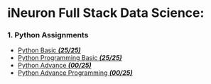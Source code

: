 # iNeuron Full Stack Data Science:

### 1. Python Assignments
- [Python Basic ***(25/25)***](https://github.com/Soumyadip07/iNeuron-FSDS/tree/main/Python%20Basic%20Assignment)
- [Python Programming Basic ***(25/25)***](https://github.com/Soumyadip07/iNeuron-FSDS/tree/main/Python%20programming%20Basic%20Assignment)
- [Python Advance ***(00/25)***]()
- [Python Advance Programming ***(00/25)***]()

